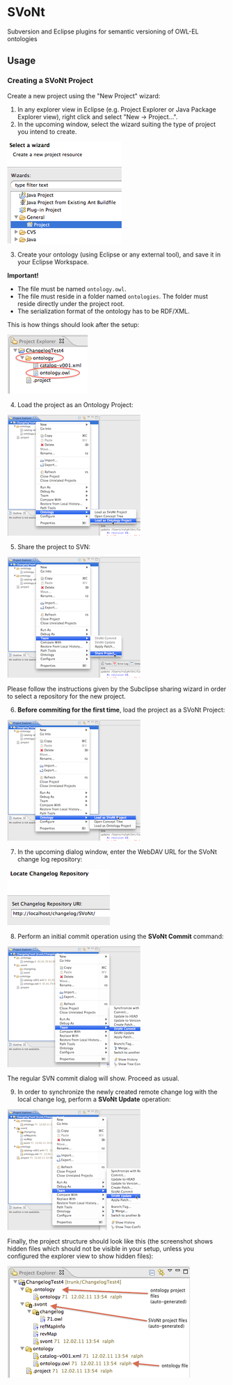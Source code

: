 SVoNt
=====

Subversion and Eclipse plugins for semantic versioning of OWL-EL ontologies

## Usage

### Creating a SVoNt Project

Create a new project using the "New Project" wizard:

1. In any explorer view in Eclipse (e.g. Project Explorer or Java Package Explorer view), right click and select "New -> Project...".
2. In the upcoming window, select the wizard suiting the type of project you intend to create.

 ![Create a new project using the "New Project" wizard](README.img/create_project.png)
 
3. Create your ontology (using Eclipse or any external tool), and save it in your Eclipse Workspace.

 **Important!**
 * The file must be named `ontology.owl`.
 * The file must reside in a folder named `ontologies`. The folder must reside directly under the project root.
 * The serialization format of the ontology has to be RDF/XML.

 This is how things should look after the setup:

 ![The ontology file should be named "ontology.owl" and reside in a folder named "ontologies"](README.img/ontology_naming.png)

4. Load the project as an Ontology Project:

 ![Activate the context menu on the project root, select "Ontology", "Load as Ontology Project..."](README.img/ontology_project.png)
 
5. Share the project to SVN:
 
 ![Activate the context menu on the project root, select "Team", "Share Project..."](README.img/share_project.png)

 Please follow the instructions given by the Subclipse sharing wizard in order to select a repository for the new project.
 
6. **Before commiting for the first time**, load the project as a SVoNt Project:

 ![Activate the context menu on the project root, select "Ontology", "Load as SVoNt Project..."](README.img/load_as_svont_project.png)

7. In the upcoming dialog window, enter the WebDAV URL for the SVoNt change log repository:

 ![Changelog Repository URL dialog](README.img/locate_changelog_repo.png)

8. Perform an initial commit operation using the **SVoNt Commit** command:

 ![Activate the context menu on the project root, select "Team", "SVoNt Commit"](README.img/svont_commit.png)

 The regular SVN commit dialog will show. Proceed as usual.

9. In order to synchronize the newly created remote change log with the local change log, perform a **SVoNt Update** operation:

 ![Activate the context menu on the project root, select "Team", "SVoNt Update"](README.img/svont_update.png)

Finally, the project structure should look like this (the screenshot shows hidden files which should not be visible in your setup, unless you configured the explorer view to show hidden files): 

 ![Hidden folders containing ontology and change history meta-information](README.img/end_result.png)
